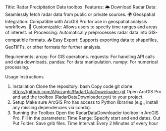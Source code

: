 Title: Radar Precipitation Data toolbox.
Features:
🌦️ Download Radar Data: Seamlessly fetch radar data from public or private sources.
🌍 Geospatial Integration: Compatible with ArcGIS Pro for use in geospatial analysis workflows.
🔄 Customizable: Allows users to specify time ranges and areas of interest.
📊 Processing: Automatically preprocesses radar data into GIS-compatible formats.
📥 Easy Export: Supports exporting data to shapefiles, GeoTIFFs, or other formats for further analysis.

Requirements: 
arcpy: For GIS operations.
requests: For handling API calls and data downloads.
pandas: For data manipulation.
numpy: For numerical processing.

Usage Instructions
1. Installation
Clone the repository:
bash
Copy code
git clone https://github.com/Alijozaghi/RadarDataDownloader.git
Open ArcGIS Pro and add the toolbox (RadarDataDownloader.pyt) to your project.
2. Setup
Make sure ArcGIS Pro has access to Python libraries (e.g., install any missing dependencies via conda).
3. Running the Toolbox
Open the RadarDataDownloader toolbox in ArcGIS Pro.
Fill in the parameters:
Time Range: Specify start and end dates.
Out Put Folder: Save grib files.
Time Interval: Every 2 Minutes of every hour

